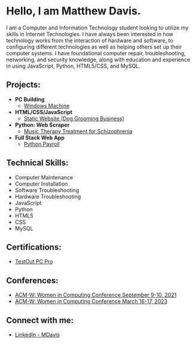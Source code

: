 <h1>Hello, I am Matthew Davis.</h1>
I am a Computer and Information Technology student looking to utilize my skills in Internet Technologies. I have always been interested in how technology works from the interaction of hardware and software, to configuring different technologies as well as helping others set up their computer systems. I have foundational computer repair, troubleshooting, networking, and security knowledge, along with education and experience in using JavaScript, Python, HTML5/CSS, and MySQL. 
<br/>

<h2> Projects: </h2>

- <b>PC Building</b>
  - [Windows Machine](https://github.com/DavisMS/PC_Building)
- <b>HTML/CSS/JavaScript</b>
  - [Static Website (Dog Grooming Business)](https://github.com/DavisMS/static-website1)
- <b>Python: Web Scraper</b>
  - [Music Therapy Treatment for Schizophrenia](https://github.com/DavisMS/MusicTherapyAnalysis-Schizophrenia)
- <b>Full Stack Web App</b>
  - [Python Payroll](https://github.com/DavisMS/Python_p6_Payroll)

<h2>Technical Skills:</h2>

- Computer Maintenance
- Computer Installation
- Software Troubleshooting
- Hardware Troubleshooting
- JavaScript
- Python
- HTML5
- CSS
- MySQL

<h2> Certifications:</h2>

- [TestOut PC Pro](https://certification.testout.com/verifycert/6-2C6-H948U)
 
<h2> Conferences:</h2>

- [ACM-W: Women in Computing Conference September 9-10, 2021](https://github.com/DavisMS/ACMconference)
- [ACM-W: Women in Computing Conference March 16-17, 2023](https://github.com/DavisMS/ACMconference)

<h2> Connect with me:</h2>

- [LinkedIn - MDavis](https://www.linkedin.com/in/matthew-davis-1963a2263)


